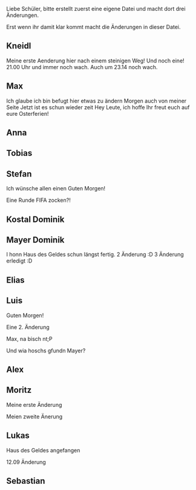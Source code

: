 Liebe Schüler, 
bitte erstellt zuerst eine eigene Datei und macht dort drei Änderungen. 

Erst wenn ihr damit klar kommt macht die Änderungen in dieser Datei. 


Kneidl
-
Meine erste Aenderung hier nach einem steinigen Weg!
Und noch eine!
21.00 Uhr und immer noch wach.
Auch um 23.14 noch wach.

Max
-
Ich glaube ich bin befugt hier etwas zu ändern
Morgen auch von meiner Seite
Jetzt ist es schun wieder zeit
Hey Leute, ich hoffe Ihr freut euch auf eure Osterferien!

Anna
-

Tobias
-

Stefan 
-
Ich wünsche allen einen Guten Morgen!

Eine Runde FIFA zocken?!

Kostal Dominik
-

Mayer Dominik
-
I honn Haus des Geldes schun längst fertig. 
2 Änderung :D
3 Änderung erledigt :D

Elias
-

Luis
-
Guten Morgen!

Eine 2. Änderung

Max, na bisch nt;P

Und wia hoschs gfundn Mayer?


Alex
-

Moritz
-
Meine erste Änderung

Meien zweite Änerung

Lukas
-
Haus des Geldes angefangen

12.09 Änderung

Sebastian
-

